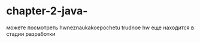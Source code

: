 # chapter-2-java-
можете посмотреть hwneznaukakoepochetu
trudnoe hw еще находится в стадии разработки
